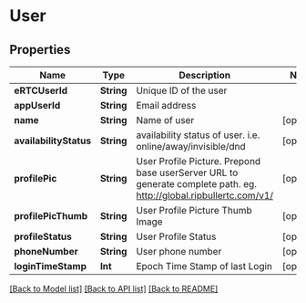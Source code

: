 # User

## Properties
Name | Type | Description | Notes
------------ | ------------- | ------------- | -------------
**eRTCUserId** | **String** | Unique ID of the user | 
**appUserId** | **String** | Email address | 
**name** | **String** | Name of user | [optional] 
**availabilityStatus** | **String** | availability status of user. i.e. online/away/invisible/dnd | [optional] 
**profilePic** | **String** | User Profile Picture. Prepond base userServer URL to generate complete path. eg. http://global.ripbullertc.com/v1/ | [optional] 
**profilePicThumb** | **String** | User Profile Picture Thumb Image | [optional] 
**profileStatus** | **String** | User Profile Status | [optional] 
**phoneNumber** | **String** | User phone number | [optional] 
**loginTimeStamp** | **Int** | Epoch Time Stamp of last Login | [optional] 

[[Back to Model list]](../README.md#documentation-for-models) [[Back to API list]](../README.md#documentation-for-api-endpoints) [[Back to README]](../README.md)



